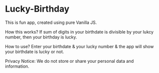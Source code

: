 # Lucky-Birthday

This is fun app, created using pure Vanilla JS.

How this works? If sum of digits in your birthdate is divisible by your lukcy number, then your birthday is lucky.

How to use? Enter your birthdate & your lucky number & the app will show your birthdate is lucky or not.

Privacy Notice: We do not store or share your personal data and information.